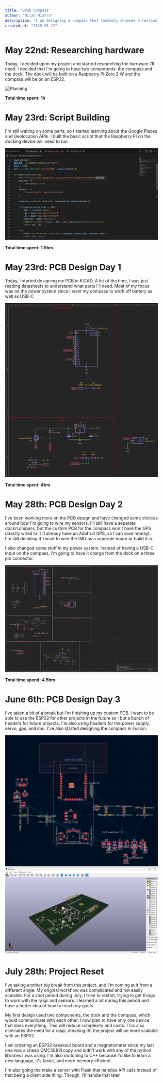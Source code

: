 ```yaml
---
title: "Grub Compass"
author: "Milan Mishra"
description: "I am designing a compass that ramdomly chooses a restaurant near you and points you to it, without letting you know where you're going"
created_at: "2025-05-22"
---
```


# May 22nd: Researching hardware

Today, I decided upon my project and started researching the hardware I'll need. I decided that I'm going to have two components: the compass and the dock. The dock will be built on a Raspberry Pi Zero 2 W and the compass will be on an ESP32. 

![Planning](img/IMG_6064.png)

**Total time spent: 1h**


# May 23rd: Script Building

I'm still waiting on some parts, so I started learning about the Google Places and Geolocation APIs. I built the basic script that the Raspberry PI on the docking device will need to run.

![!\[Code Screenshot\](image.png)](img/image.png)

**Total time spent: 1.5hrs**

# May 23rd: PCB Design Day 1

Today, I started designing my PCB in KiCAD. A lot of the time, I was just reading datasheets to understand what parts I'll need. Most of my focus was on the power system since I want my compass to work off battery as well as USB-C

![PCB_Day1](img/image-1.png)

**Total time spent: 4hrs**

# May 28th: PCB Design Day 2

I've been working more on the PCB design and have changed some choices around how I'm going to wire my sensors. I'll still have a seperate dock/compass, but the custom PCB for the compass won't have the GPS directly wired to it (I already have an Adafruit GPS, so I can save money). I'm still deciding if I want to wire the IMU as a seperate board or build it in.

I also changed some stuff in my power system. Instead of having a USB-C input on the compass, I'm going to have it charge from the dock on a three pin connector.

![PCB_Day2](img/image-2.png)

**Total time spend: 4.5hrs**

# June 6th: PCB Design Day 3

I've taken a bit of a break but I'm finishing up my custom PCB. I want to be able to use the ESP32 for other projects in the future so I but a bunch of headers for future projects. I'm also using headers for the power supply, servo, gps, and imu. I've also started designing the compass in Fusion.

![PCB_Day3](img/image-3.png)
![PCB_3D](img/image-4.png)

# July 28th: Project Reset

I've taking another big break from this project, and I'm coming at it from a different angle. My original workflow was complicated and not easily scalable. For a shot period during July, I tried to restart, trying to get things to work with the raspi and sensors. I learned a lot during this period and have a better idea of how to reach my goals.

My first design used two components, the dock and the compass, which would communicate with each other. I now plan to have only one device that does everything. This will reduce complexity and costs. This also eliminates the need for a raspi, meaning tht the project will be more scalable with an ESP32.

I am ordering an ESP32 breakout board and a magnetometer since my last one was a cheap QMC5883l copy and didn't work with any of the python libraries I was using. I'm also switching to C++ because I'd like to learn a new language, it's faster, and more memory efficient.

I'm also going the make a server with Flask that handles API calls instead of that being a client side thing. Though, I'll handle that later